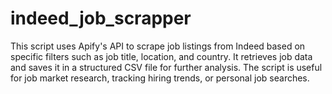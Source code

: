 # indeed_job_scrapper
This script uses Apify's API to scrape job listings from Indeed based on specific filters such as job title, location, and country. It retrieves job data and saves it in a structured CSV file for further analysis. The script is useful for job market research, tracking hiring trends, or personal job searches.
